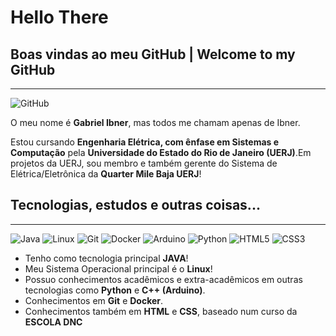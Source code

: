 # Hello There
## Boas vindas ao meu GitHub | Welcome to my GitHub
---
![GitHub](https://img.shields.io/badge/github-%23121011.svg?style=for-the-badge&logo=github&logoColor=white)

O meu nome é __Gabriel Ibner__, mas todos me chamam apenas de Ibner.

Estou cursando __Engenharia Elétrica, com ênfase em Sistemas e Computação__ pela __Universidade do Estado do Rio de Janeiro (UERJ)__.Em projetos da UERJ, sou membro e também gerente do Sistema de Elétrica/Eletrônica da __Quarter Mile Baja UERJ__!


## Tecnologias, estudos e outras coisas...
---
![Java](https://img.shields.io/badge/java-%23ED8B00.svg?style=for-the-badge&logo=java&logoColor=white) ![Linux](https://img.shields.io/badge/Linux-FCC624?style=for-the-badge&logo=linux&logoColor=black) ![Git](https://img.shields.io/badge/git-%23F05033.svg?style=for-the-badge&logo=git&logoColor=white) ![Docker](https://img.shields.io/badge/docker-%230db7ed.svg?style=for-the-badge&logo=docker&logoColor=white) ![Arduino](https://img.shields.io/badge/-Arduino-00979D?style=for-the-badge&logo=Arduino&logoColor=white) ![Python](https://img.shields.io/badge/python-3670A0?style=for-the-badge&logo=python&logoColor=ffdd54) ![HTML5](https://img.shields.io/badge/html5-%23E34F26.svg?style=for-the-badge&logo=html5&logoColor=white) ![CSS3](https://img.shields.io/badge/css3-%231572B6.svg?style=for-the-badge&logo=css3&logoColor=white)

- Tenho como tecnologia principal __JAVA__!
- Meu Sistema Operacional principal é o __Linux__!
- Possuo conhecimentos acadêmicos e extra-acadêmicos em outras tecnologias como __Python__ e __C++ (Arduino)__.
- Conhecimentos em __Git__ e __Docker__.
- Conhecimentos também em __HTML__ e __CSS__, baseado num curso da __ESCOLA DNC__
